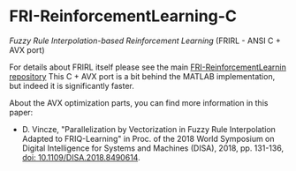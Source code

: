 # FRI-ReinforcementLearning-C
*Fuzzy Rule Interpolation-based Reinforcement Learning* (FRIRL - ANSI C + AVX port)

For details about FRIRL itself please see the main [FRI-ReinforcementLearnin repository](https://github.com/szaguldo-kamaz/FRI-ReinforcementLearning/)
This C + AVX port is a bit behind the MATLAB implementation, but indeed it is significantly faster.

About the AVX optimization parts, you can find more information in this paper:

* D. Vincze, "Parallelization by Vectorization in Fuzzy Rule Interpolation Adapted to FRIQ-Learning" in Proc. of the 2018 World Symposium on Digital Intelligence for Systems and Machines (DISA), 2018, pp. 131-136, [doi: 10.1109/DISA.2018.8490614](https://doi.org/10.1109%2FDISA.2018.8490614).
